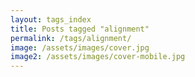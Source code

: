 ```yaml
---
layout: tags_index
title: Posts tagged "alignment"
permalink: /tags/alignment/
image: /assets/images/cover.jpg
image2: /assets/images/cover-mobile.jpg
---
```

